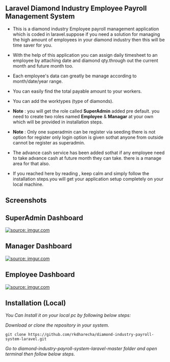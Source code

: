 ## Laravel Diamond Industry Employee Payroll Management System
 
- This is a diamond industry Employee payroll management application which is coded in laravel.suppose if you need a solution for managing the high amount of employees in your diamond industry then this will be time saver for you.

- With the help of this application you can assign daily timesheet to an employee by attaching date and diamond qty.through out the current month and future month too.

- Each employee's data can greatly be manage according to month/date/year range.

- You can easily find the total payable amount to your workers.

- You can add the worktypes (type of diamonds).

- **Note** : you will get the role called **SuperAdmin** added pre default. you need to create two roles named **Employee** &  **Managar** at your own which will be provided in installation steps.

- **Note** : Only one superadmin can be register via seeding there is not option for register only login option is given sothat anyone from outside cannot be register as superadmin.

- The advance cash service has been added sothat if any employee need to take advance cash at future month they can take. there is a manage area for that also.

- If you reached here by reading , keep calm and simply follow the installation steps.you will get your application setup completely on your local machine.


## Screenshots

## SuperAdmin Dashboard
<a href="https://i.imgur.com/LH4MeEV.png?1"><img src="https://i.imgur.com/LH4MeEV.png?1" title="source: imgur.com" /></a><br>

## Manager Dashboard
<a href="https://i.imgur.com/JKbFqDs.png?1"><img src="https://i.imgur.com/JKbFqDs.png?1" title="source: imgur.com" /></a><br>

## Employee Dashboard
<a href="https://i.imgur.com/Euc5s01.png?1"><img src="https://i.imgur.com/Euc5s01.png?1" title="source: imgur.com" /></a><br>

## Installation (Local)

*You Can Install it on your local pc by following below steps:*

*Download or clone the repository in your system.*

```
git clone https://github.com/rkdharecha/diamond-industry-payroll-system-laravel.git
```

*Go to diamond-industry-payroll-system-laravel-master folder and open terminal then follow below steps.*






 
